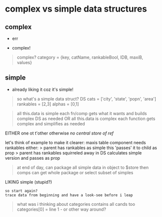# complex vs simple data structures


## complex
  + err
  - complex!
   
  > complex?
    category = {key, catName, rankableBool, IDB, maxiB, values}


## simple
  + already liking it coz it's simple!
  

  > so what's a simple data struct? DS
    cats = ['city', 'state', 'popn', 'area']
    rankables = [2,3]
    alphas = [0,1]

  > all this.data is simple
    each fn/comp gets what it wants and builds complex DS as needed
  OR
  > all this.data is complex
    each function gets complex and simplifies as needed

  EITHER one ot t'other otherwise *no central store of ref*

  let's think of example to make it clearer:
    maxis table component needs rankables
    either:
      > parent has rankables as simple this
        'passes' it to child as prop
      > parent has rankables squirreled away in DS
        calculates simple version and passes as prop
      
  > at end of day, can package all simple data in object to $store
    then comps can get whole package or select subset of simples
  
  LIKING simple (stupid?)

    so start again?
    trace data from beginning and have a look-see before i leap







> what was i thinking about categories contains all cands too
  categories[0] = line 1 - or other way around?  